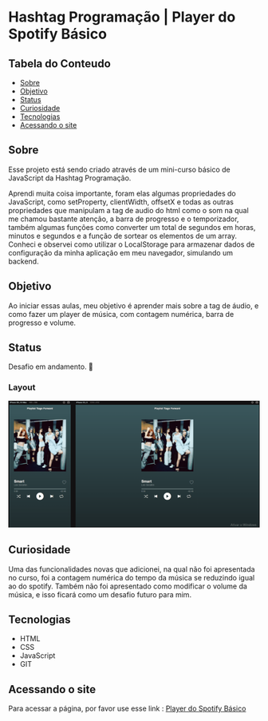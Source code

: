 # Hashtag Programação | Player do Spotify Básico

## Tabela do Conteudo

<ul>
<li><a href="#sobre">Sobre</a></li>
<li><a href="#objetivo">Objetivo</a></li>
<li><a href="#status">Status</a></li>
<li><a href="#curiosidade">Curiosidade</a></li>
<li><a href="#tecnologias">Tecnologias</a></li>
<li><a href="#acessando-o-site">Acessando o site</a></li>
</ul>

## Sobre

Esse projeto está sendo criado através de um mini-curso básico de JavaScript da Hashtag Programação.

Aprendi muita coisa importante, foram elas algumas propriedades do JavaScript, como setProperty, clientWidth, offsetX e todas as outras propriedades que manipulam a tag de audio do html como o som na qual me chamou bastante atenção, a barra de progresso e o temporizador, também algumas funções como converter um total de segundos em horas, minutos e segundos e a função de sortear os elementos de um array.
Conheci e observei como utilizar o LocalStorage para armazenar dados de configuração da minha aplicação em meu navegador, simulando um backend.

## Objetivo

Ao iniciar essas aulas, meu objetivo é aprender mais sobre a tag de áudio, e como fazer um player de música, com contagem numérica, barra de progresso e volume.

## Status

Desafio em andamento. 🥰

### Layout
<img src="./imagens/player-do-spotify-layout.gif" alt="Gif do projeto funcionando">

## Curiosidade

Uma das funcionalidades novas que adicionei, na qual não foi apresentada no curso, foi a contagem numérica do tempo da música se reduzindo igual ao do spotify. Também não foi apresentado como modificar o volume da música, e isso ficará como um desafio futuro para mim.

## Tecnologias

<ul>
<li>HTML</li>
<li>CSS</li>
<li>JavaScript</li>
<li>GIT</li>
</ul>

## Acessando o site

Para acessar a página, por favor use esse link : <a href="https://tiago-forward.github.io/player-do-spotify-basico/" target="_blank">Player do Spotify Básico</a>
